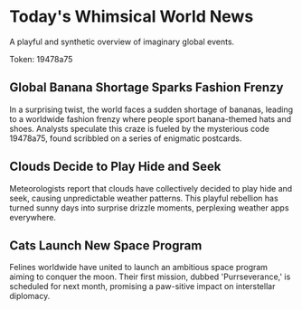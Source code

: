 # Today's Whimsical World News

A playful and synthetic overview of imaginary global events.

Token: 19478a75

## Global Banana Shortage Sparks Fashion Frenzy

In a surprising twist, the world faces a sudden shortage of bananas, leading to a worldwide fashion frenzy where people sport banana-themed hats and shoes. Analysts speculate this craze is fueled by the mysterious code 19478a75, found scribbled on a series of enigmatic postcards.

## Clouds Decide to Play Hide and Seek

Meteorologists report that clouds have collectively decided to play hide and seek, causing unpredictable weather patterns. This playful rebellion has turned sunny days into surprise drizzle moments, perplexing weather apps everywhere.

## Cats Launch New Space Program

Felines worldwide have united to launch an ambitious space program aiming to conquer the moon. Their first mission, dubbed 'Purrseverance,' is scheduled for next month, promising a paw-sitive impact on interstellar diplomacy.